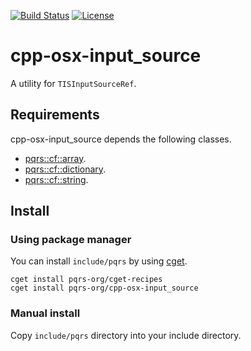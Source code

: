 [![Build Status](https://travis-ci.org/pqrs-org/cpp-osx-input_source.svg?branch=master)](https://travis-ci.org/pqrs-org/cpp-osx-input_source)
[![License](https://img.shields.io/badge/license-Boost%20Software%20License-blue.svg)](https://github.com/pqrs-org/cpp-osx-input_source/blob/master/LICENSE.md)

# cpp-osx-input_source

A utility for `TISInputSourceRef`.

## Requirements

cpp-osx-input_source depends the following classes.

- [pqrs::cf::array](https://github.com/pqrs-org/cpp-cf-array).
- [pqrs::cf::dictionary](https://github.com/pqrs-org/cpp-cf-dictionary).
- [pqrs::cf::string](https://github.com/pqrs-org/cpp-cf-string).

## Install

### Using package manager

You can install `include/pqrs` by using [cget](https://github.com/pfultz2/cget).

```shell
cget install pqrs-org/cget-recipes
cget install pqrs-org/cpp-osx-input_source
```

### Manual install

Copy `include/pqrs` directory into your include directory.

